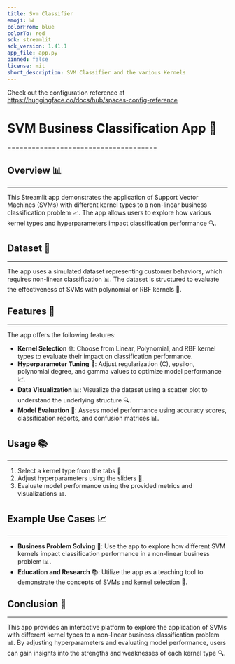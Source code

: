 ```yaml
---
title: Svm Classifier
emoji: 📊
colorFrom: blue
colorTo: red
sdk: streamlit
sdk_version: 1.41.1
app_file: app.py
pinned: false
license: mit
short_description: SVM Classifier and the various Kernels
---
```


Check out the configuration reference at https://huggingface.co/docs/hub/spaces-config-reference

# SVM Business Classification App 🤖
=====================================

## Overview 📊
---------------

This Streamlit app demonstrates the application of Support Vector Machines (SVMs) with different kernel types to a non-linear business classification problem 📈. The app allows users to explore how various kernel types and hyperparameters impact classification performance 🔍.

## Dataset 📁
------------

The app uses a simulated dataset representing customer behaviors, which requires non-linear classification 📊. The dataset is structured to evaluate the effectiveness of SVMs with polynomial or RBF kernels 🤔.

## Features 🎉
------------

The app offers the following features:

*   **Kernel Selection** 🌐: Choose from Linear, Polynomial, and RBF kernel types to evaluate their impact on classification performance.
*   **Hyperparameter Tuning** 🔧: Adjust regularization (C), epsilon, polynomial degree, and gamma values to optimize model performance 📈.
*   **Data Visualization** 📊: Visualize the dataset using a scatter plot to understand the underlying structure 🔍.
*   **Model Evaluation** 📝: Assess model performance using accuracy scores, classification reports, and confusion matrices 📊.

## Usage 📚
---------

1.  Select a kernel type from the tabs 📁.
2.  Adjust hyperparameters using the sliders 🔧.
3.  Evaluate model performance using the provided metrics and visualizations 📊.

## Example Use Cases 📈
---------------------

*   **Business Problem Solving** 💼: Use the app to explore how different SVM kernels impact classification performance in a non-linear business problem 📊.
*   **Education and Research** 📚: Utilize the app as a teaching tool to demonstrate the concepts of SVMs and kernel selection 🤔.

## Conclusion 🎉
----------

This app provides an interactive platform to explore the application of SVMs with different kernel types to a non-linear business classification problem 📊. By adjusting hyperparameters and evaluating model performance, users can gain insights into the strengths and weaknesses of each kernel type 🔍.